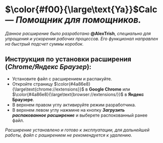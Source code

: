 # $\color{#f00}{\large\text{Ya}}$**Calc** — *Помощник для помощников.*

*Данное расширение было разработано* **@AlexTrish**, *специально для упрощения и ускорения рабочих процессов. Его функционал направлен на быстрый подсчет суммы коробок.*

## Инструкция по установки расширения (*Chrome/Яндекс Браузер*):
+ Установите файл с расширением и распакуйте.
+ Откройте страницу $\color{#4a86e8}{\large\text{chrome://extensions}}$ в **Google Chrome** или $\color{#4a86e8}{\large\text{browser://extensions/}}$ в **Яндекс Браузере**.
+ В верхнем правом углу активируйте режим разработчика.
+ В верхнем левом углу нажмине на кнопку ***Загрузить распакованное расширение*** и выберете распокованный ранее файл.

*Расширение установлено и готово к эксплуатации, для дальнейшей работы, файл с раширением не рекомендуется к удалению.*
